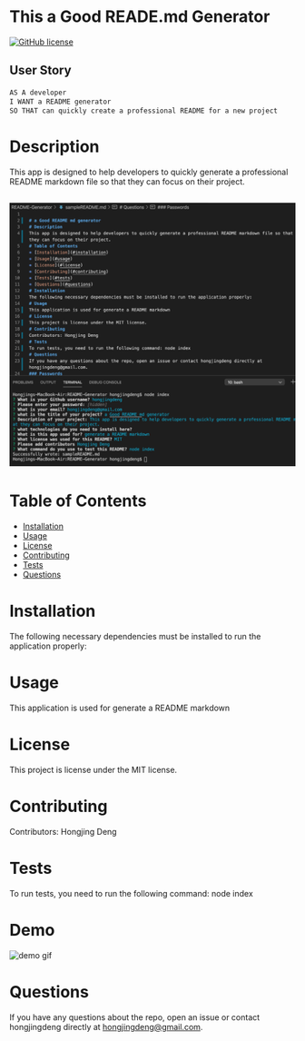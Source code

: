 # This a Good READE.md Generator
[![GitHub license](https://img.shields.io/badge/license-MIT-blue.svg)](https://github.com/)
## User Story
```
AS A developer
I WANT a README generator
SO THAT can quickly create a professional README for a new project
```
# Description
This app is designed to help developers to quickly generate a professional README markdown file so that they can focus on their project.
## ![Demo-Screenshot](./demo-screenshot.png)
# Table of Contents 
* [Installation](#installation)
* [Usage](#usage)
* [License](#license)
* [Contributing](#contributing)
* [Tests](#tests)
* [Questions](#questions)
# Installation
The following necessary dependencies must be installed to run the application properly: 
# Usage
​This application is used for generate a README markdown 
# License
This project is license under the MIT license.
# Contributing
​Contributors: Hongjing Deng
# Tests
To run tests, you need to run the following command: node index
# Demo
![demo gif](./demo.gif)
# Questions
If you have any questions about the repo, open an issue or contact hongjingdeng directly at hongjingdeng@gmail.com.